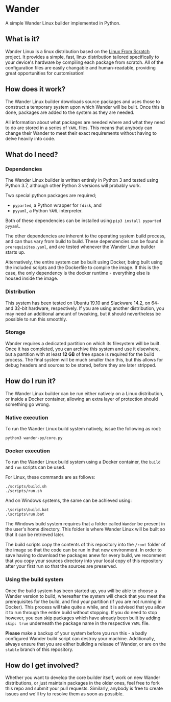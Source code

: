 # Wander
A simple Wander Linux builder implemented in Python.

## What is it?
Wander Linux is a linux distribution based on the [Linux From Scratch](http://linuxfromscratch.org) project. It provides a simple, fast, linux distribution tailored specifically to your device's hardware by compiling each package from scratch. All of the configuration files are easily changable and human-readable, providing great opportunities for customisation!

## How does it work?
The Wander Linux builder downloads source packages and uses those to construct a temporary system upon which Wander will be built. Once this is done, packages are added to the system as they are needed.

All information about what packages are needed where and what they need to do are stored in a series of `YAML` files. This means that anybody can change their Wander to meet their exact requirements without having to delve heavily into code.

## What do I need?

### Dependencies
The Wander Linux builder is written entirely in Python 3 and tested using Python 3.7, although other Python 3 versions will probably work. 

Two special python packages are required;
* `pyparted`, a Python wrapper for `fdisk`, and
* `pyyaml`, a Python `YAML` interpreter.

Both of these dependencies can be installed using `pip3 install pyparted pyyaml`.

The other dependencies are inherent to the operating system build process, and can thus vary from build to build. These dependencies can be found in `prerequisites.yaml`, and are tested whenever the Wander Linux builder starts up.

Alternatively, the entire system can be built using Docker, being built using the included scripts and the Dockerfile to compile the image. If this is the case, the only dependency is the docker runtime - everything else is housed inside the image.

### Distribution
This system has been tested on Ubuntu 19.10 and Slackware 14.2, on 64- and 32-bit hardware, respectively. If you are using another distribution, you may need an additional amount of tweaking, but it should nevertheless be possible to run this smoothly.

### Storage
Wander requires a dedicated partition on which its filesystem will be built. Once it has completed, you can archive this system and use it elsewhere, but a partition with at least **12 GB** of free space is required for the build process. The final system will be much smaller than this, but this allows for debug headers and sources to be stored, before they are later stripped.

## How do I run it?
The Wander Linux builder can be run either natively on a Linux distribution, or inside a Docker container, allowing an extra layer of protection should something go wrong.

### Native execution
To run the Wander Linux build system natively, issue the following as root:
```shell
python3 wander-py/core.py
```

### Docker execution
To run the Wander Linux build system using a Docker container, the `build` and `run` scripts can be used.

For Linux, these commands are as follows:
```shell
./scripts/build.sh
./scripts/run.sh
```
And on Windows systems, the same can be achieved using:
```batch
.\scripts\build.bat
.\scripts\run.bat
```
The Windows build system requires that a folder called `Wander` be present in the user's home directory. This folder is where Wander Linux will be built so that it can be retrieved later.

The build scripts copy the contents of this repository into the `/root` folder of the image so that the code can be run in that new environment. In order to save having to download the packages anew for every build, we recomment that you copy your sources directory into your local copy of this repository after your first run so that the sources are preserved.

### Using the build system

Once the build system has been started up, you will be able to choose a Wander version to build, whereafter the system will check that you meet the prerequisites for the build, and find your partition (if you are not running in Docker). This process will take quite a while, and it is advised that you allow it to run through the entire build without stopping. If you do need to stop however, you can skip packages which have already been built by adding `skip: true` underneath the package name in the respective `YAML` file.

**Please** make a backup of your system before you run this - a badly configured Wander build script can destroy your machine. Additionally, always ensure that you are either building a release of Wander, or are on the `stable` branch of this repository.

## How do I get involved?

Whether you want to develop the core builder itself, work on new Wander distributions, or just maintain packages in the older ones, feel free to fork this repo and submit your pull requests. Similarly, anybody is free to create issues and we'll try to resolve them as soon as possible. 
